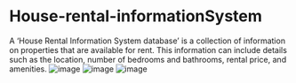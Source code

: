 # House-rental-informationSystem
A ‘House Rental Information System database’ is a collection of information on properties that are available for rent. This information can include details such as the location, number of bedrooms and bathrooms, rental price, and amenities.
![image](https://github.com/druthi23/House-rental-informationSystem/assets/121189262/382236c5-7bd7-4863-8ba2-e374ba3dae04)
![image](https://github.com/druthi23/House-rental-informationSystem/assets/121189262/c179e458-9089-4555-9a98-5260e664dc52)
![image](https://github.com/druthi23/House-rental-informationSystem/assets/121189262/c8cf134a-31f3-4d78-bd84-ed208acfc67f)

